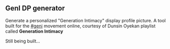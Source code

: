 ## GenI DP generator

Generate a personalized "Generation Intimacy" display profile picture. 
A tool built for the [#geni](https://x.com/search?q=%23geni&src=typed_query) movement online, courtesy of Dunsin Oyekan playlist called **Generation Intimacy**

Still being built...
